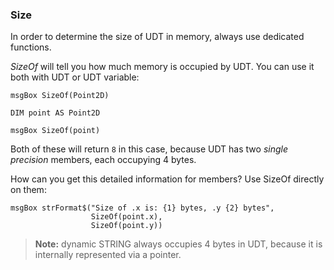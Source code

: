 ### Size
In order to determine the size of UDT in memory, always use dedicated functions.

*SizeOf* will tell you how much memory is occupied by UDT. You can use it both with UDT or UDT variable:
```thinbasic
msgBox SizeOf(Point2D)

DIM point AS Point2D

msgBox SizeOf(point)
```

Both of these will return `8` in this case, because UDT has two *single precision* members, each occupying 4 bytes.

How can you get this detailed information for members? Use SizeOf directly on them:
```thinbasic
msgBox strFormat$("Size of .x is: {1} bytes, .y {2} bytes",
                  SizeOf(point.x),
                  SizeOf(point.y))
```

> **Note:** dynamic STRING always occupies 4 bytes in UDT, because it is internally represented via a pointer.
